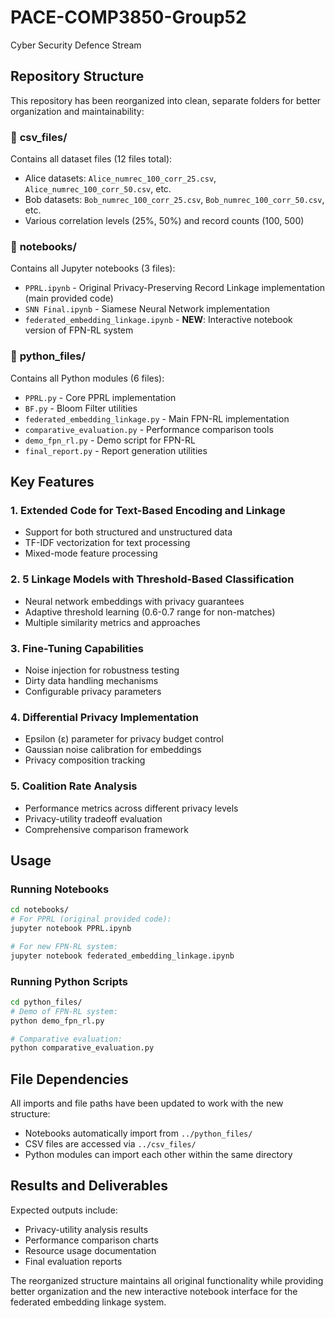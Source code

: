 # PACE-COMP3850-Group52
Cyber Security Defence Stream

## Repository Structure

This repository has been reorganized into clean, separate folders for better organization and maintainability:

### 📁 **csv_files/** 
Contains all dataset files (12 files total):
- Alice datasets: `Alice_numrec_100_corr_25.csv`, `Alice_numrec_100_corr_50.csv`, etc.
- Bob datasets: `Bob_numrec_100_corr_25.csv`, `Bob_numrec_100_corr_50.csv`, etc.
- Various correlation levels (25%, 50%) and record counts (100, 500)

### 📓 **notebooks/**
Contains all Jupyter notebooks (3 files):
- `PPRL.ipynb` - Original Privacy-Preserving Record Linkage implementation (main provided code)
- `SNN Final.ipynb` - Siamese Neural Network implementation
- `federated_embedding_linkage.ipynb` - **NEW**: Interactive notebook version of FPN-RL system

### 🐍 **python_files/**
Contains all Python modules (6 files):
- `PPRL.py` - Core PPRL implementation
- `BF.py` - Bloom Filter utilities
- `federated_embedding_linkage.py` - Main FPN-RL implementation
- `comparative_evaluation.py` - Performance comparison tools
- `demo_fpn_rl.py` - Demo script for FPN-RL
- `final_report.py` - Report generation utilities

## Key Features

### 1. **Extended Code for Text-Based Encoding and Linkage**
- Support for both structured and unstructured data
- TF-IDF vectorization for text processing
- Mixed-mode feature processing

### 2. **5 Linkage Models with Threshold-Based Classification**
- Neural network embeddings with privacy guarantees
- Adaptive threshold learning (0.6-0.7 range for non-matches)
- Multiple similarity metrics and approaches

### 3. **Fine-Tuning Capabilities**
- Noise injection for robustness testing
- Dirty data handling mechanisms
- Configurable privacy parameters

### 4. **Differential Privacy Implementation**
- Epsilon (ε) parameter for privacy budget control
- Gaussian noise calibration for embeddings
- Privacy composition tracking

### 5. **Coalition Rate Analysis**
- Performance metrics across different privacy levels
- Privacy-utility tradeoff evaluation
- Comprehensive comparison framework

## Usage

### Running Notebooks
```bash
cd notebooks/
# For PPRL (original provided code):
jupyter notebook PPRL.ipynb

# For new FPN-RL system:
jupyter notebook federated_embedding_linkage.ipynb
```

### Running Python Scripts
```bash
cd python_files/
# Demo of FPN-RL system:
python demo_fpn_rl.py

# Comparative evaluation:
python comparative_evaluation.py
```

## File Dependencies

All imports and file paths have been updated to work with the new structure:
- Notebooks automatically import from `../python_files/`
- CSV files are accessed via `../csv_files/`
- Python modules can import each other within the same directory

## Results and Deliverables

Expected outputs include:
- Privacy-utility analysis results
- Performance comparison charts
- Resource usage documentation
- Final evaluation reports

The reorganized structure maintains all original functionality while providing better organization and the new interactive notebook interface for the federated embedding linkage system.
